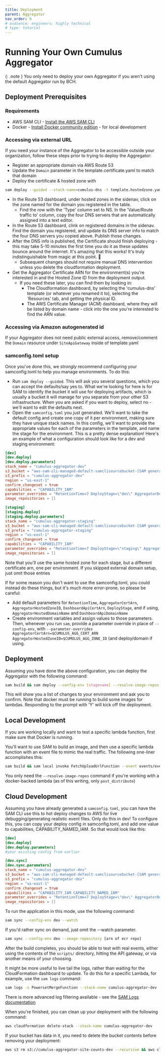 ```yaml
---
title: Deployment
parent: Aggregator
nav_order: 9
# audience: engineers; highly technical
# type: tutorial
---
```


# Running Your Own Cumulus Aggregator

{: .note }
You only need to deploy your own Aggregator if you aren't using the default Aggregator run by BCH.

## Deployment Prerequisites

### Requirements

- AWS SAM CLI - [Install the AWS SAM CLI](https://docs.aws.amazon.com/serverless-application-model/latest/developerguide/serverless-sam-cli-install.html)
- Docker - [Install Docker community edition](https://hub.docker.com/search/?type=edition&offering=community) - for local development

### Accessing via external URL

If you need your instance of the Aggregator to be accessible outside your organization, follow these steps prior to trying to deploy the Aggregator:

- Register an appropriate domain via AWS Route 53
- Update the `Domain` parameter in the template.certificate.yaml to match that domain
- Deploy the certificate & hosted zone with 
```bash
sam deploy --guided --stack-name=cumulus-dns -t template.hostedzone.yaml
```
- In the Route 53 dashboard, under hosted zones in the sidenav, click on the zone named for the domain you registered in the table.
  - Find the row with the 'Type' column set to NS. In the 'Value/Route traffic to' column, copy the four DNS servers that are automatically assigned into a text editor.
- In the Route 53 dashboard, clink on registered domains in the sidenav. Find the domain you registered, and update its DNS server info to match the four DNS servers you copied above. Publish those changes.
- After the DNS info is published, the Certificate should finish deploying - this may take 5-10 minutes the first time you do it as these updates bounce around the internet. It's amazing that this works! It's truly indistinguishable from magic at this point. 🧙
  - Subsequent changes should not require manual DNS intervention unless you delete the cloudformation deployment.
- Get the Aggregator Certificate ARN for the environment(s) you're interested in and the Hosted Zone ID from the deployment output.
  - If you need these later, you can find them by looking in:
    - The Cloudformation dashboard, by selecting the 'cumulus-dns' template (or whatever you renamed it to), selecting the 'Resources' tab, and getting the physical ID.
    - The AWS Certificate Manager (ACM) dashboard, where they will be listed by domain name - click into the one you're interested to find the ARN value.


### Accessing via Amazon autogenerated id

If your Aggregator does not need public external access, remove/comment the `Domain` resource under `SiteApiGateway` inside of template.yaml

### samconfig.toml setup

Once you've done this, we _strongly_ recommend configuring your samconfig.toml to help you manage environments. To do this:
- Run `sam deploy --guided`. This will ask you several questions, which you can accept the defaults/say yes to. What we're looking for here is for SAM to identify the bucket it will use for deploying artifacts, which is usually a bucket it will manage for you separate from your other S3 infrastructure. When you are asked if you want to deploy, select no - we'll want to edit the defaults next.
- Open the `samconfig.toml` you just generated. We'll want to take the default config and create one copy of it per environment, making sure they have unique stack names. In this config, we'll want to provide the appropriate values for each of the parameters in the template, and name the stage for the environment. This is a pretty dense explanation! Here's an example of what a configuration should look like for a dev and staging environment:
```toml
[dev]
[dev.deploy]
[dev.deploy.parameters]
stack_name = "cumulus-aggregator-dev"
s3_bucket = "aws-sam-cli-managed-default-samclisourcebucket-[SAM generated bucket id]"
s3_prefix = "cumulus-aggregator-dev"
region = "us-east-1"
confirm_changeset = true
capabilities = "CAPABILITY_IAM"
parameter_overrides = "RetentionTime=7 DeployStage=\"dev\" AggregatorDomainName=\"dev.aggregator.yourdomain.org\" AggregatorHostedZoneID=\"1234567890ABCDEFHIJ\" AggregatorCertArn=\"arn:aws:acm:us-east-1:1234567890:certificate/12345678-90AB-CDEF-0123-4567890ABCD\" DashboardApiDomainName=\"dev.api.yourdomain.org\" DashboardApiCertArn=\"arn:aws:acm:us-east-1:1234567890:certificate/11112222-3333-CDEF-0123-FECDBA0987654\""
image_repositories = []

[staging]
[staging.deploy]
[staging.deploy.parameters]
stack_name = "cumulus-aggregator-staging"
s3_bucket = "aws-sam-cli-managed-default-samclisourcebucket-[SAM generated bucket id]"
s3_prefix = "cumulus-aggregator-staging"
region = "us-east-1"
confirm_changeset = true
capabilities = "CAPABILITY_IAM"
parameter_overrides = "RetentionTime=7 DeployStage=\"staging\" AggregatorDomainName=\"staging.aggregator.yourdomain.org\" AggregatorHostedZoneID=\"1234567890ABCDEFHIJ\" AggregatorCertArn=\"aarn:aws:acm:us-east-1:1234567890:certificate/12345678-90AB-CDEF-0123-FECDBA0987654\" DashboardApiDomainName=\"staging.api.yourdomain.org\" DashboardApiCertArn=\"arn:aws:acm:us-east-1:1234567890:certificate/11112222-3333-CDEF-0123-FECDBA0987654\""
image_repositories = []
```
Note that you'll use the same hosted zone for each stage, but a different certificate arn, one per environment. If you skipped external domain setup, just omit those entries


If for some reason you don't want to use the samconfig.toml, you could instead do these things, but it's much more error-prone, so please be careful:
- Add default parameters for `RetentionTime`, `AggregatorCertArn`, `AggregatorHostedZoneID`, `DashboardApiCertArn`, `DeployStage`, and if using, `AggregatorHostedDomainName` and `DashboardApiDomainName`
- Create environment variables and assign values to those parameters. Then, whenever you run `sam`, provide a parameter override in place of `--config-env`, with `--parameter-overrides AggregatorCertArn=$CUMULUS_AGG_CERT_ARN AggregatorHostedZoneID=$CUMULUS_AGG_ZONE_ID` (and deploy/domain if using.


## Deployment

Assuming you have done the above configuration, you can deploy the Aggregator with the following command:

```bash
sam build && sam deploy --config-env [stagename] --resolve-image-repos
```

This will show you a list of changes to your environment and ask you to confirm. Note that docker must be running to build some images for lambdas. Responding to the prompt with 'Y' will kick off the deployment.

## Local Development

If you are working locally and want to test a specific lambda function, first make sure that Docker is running.

You'll want to use SAM to build an image, and then use a specific lambda function with an event file to mimic the real traffic. The following one-liner accomplishes this:

```bash
sam build && sam local invoke FetchUploadUrlFunction --event events/event-fetch-upload-url.json
```

You only need the `--resolve-image-repos` command if you're working with a docker-backed lambda (as of this writing, only `post_distribute`)

## Cloud Development

Assuming you have already generated a `samconfig.toml`, you can have the SAM CLI use this to hot deploy changes to AWS for live debugging/generating realistic event files. Only do this in dev! To configure this, you can copy your deploy config in samconfig.toml, and add one value to capabilities, CAPABILITY_NAMED_IAM. So that would look like this:

```toml
[dev]
[dev.deploy]
[dev.deploy.parameters]
#your existing config from earlier

[dev.sync]
[dev.sync.parameters]
stack_name = "cumulus-aggregator-dev"
s3_bucket = "aws-sam-cli-managed-default-samclisourcebucket-[SAM generated bucket id]"
s3_prefix = "cumulus-aggregator-dev"
region = "us-east-1"
confirm_changeset = true
capabilities = "CAPABILITY_IAM CAPABILITY_NAMED_IAM"
parameter_overrides = "RetentionTime=7 DeployStage=\"dev\" AggregatorDomainName=\"dev.aggregator.yourdomain.org\" AggregatorHostedZoneID=\"1234567890ABCDEFHIJ\" AggregatorCertArn=\"arn:aws:acm:us-east-1:1234567890:certificate/12345678-90AB-CDEF-0123-4567890ABCD\" DashboardApiDomainName=\"dev.api.yourdomain.org\" DashboardApiCertArn=\"arn:aws:acm:us-east-1:1234567890:certificate/11112222-3333-CDEF-0123-FECDBA0987654\""
image_repositories = []

```

To run the application in this mode, use the following command:

```bash
sam sync --config-env dev --watch
```

If you'd rather sync on demand, just omit the --watch parameter.

```bash
sam sync --config-env dev --image-repository [arn of ecr repo]
```

After the build completes, you should be able to test with real events, either using the contents of the `scripts/` directory, hitting the API gateway, or via another means of your choosing.

It might be more useful to live tail the logs, rather than waiting for the CloudFormation dashboard to update. To do this for a specific Lambda, for example, use the `sam logs` command:

```bash
sam logs -n PowersetMergeFunction --stack-name cumulus-aggregator-dev --tail
```

There is more advanced log filtering available - see the [SAM Logs documentation](https://docs.aws.amazon.com/serverless-application-model/latest/developerguide/sam-cli-command-reference-sam-logs.html)

When you're finished, you can clean up your deployment with the following command:

```bash
aws cloudformation delete-stack --stack-name cumulus-aggregator-dev
```

If your bucket has data in it, you need to delete the bucket contents before removing your deployment:

```bash
aws s3 rm s3://cumulus-aggregator-site-counts-dev --recursive && aws cloudformation delete-stack --stack-name cumulus-aggregator-dev
```